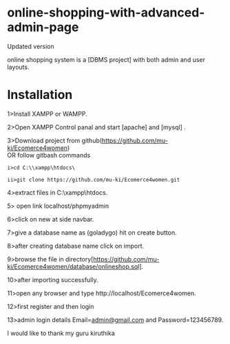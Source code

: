 # online-shopping-with-advanced-admin-page
Updated version


online shopping system is a [DBMS project] with both admin and user layouts.

# Installation

1>Install XAMPP or WAMPP.

2>Open XAMPP Control panal and start [apache] and [mysql] .

3>Download project from github(https://github.com/mu-ki/Ecomerce4women)  
    OR follow gitbash commands
    
    i>cd C:\\xampp\htdocs\
    
    ii>git clone https://github.com/mu-ki/Ecomerce4women.git
    
4>extract files in C:\\xampp\htdocs\.

5> open link localhost/phpmyadmin

6>click on new at side navbar.

7>give a database name as (goladygo) hit on create button.

8>after creating database name click on import.

9>browse the file in directory[https://github.com/mu-ki/Ecomerce4women/database/onlineshop.sql].

10>after importing successfully.

11>open any browser and type http://localhost/Ecomerce4women.

12>first register and then login

13>admin login details  Email=admin@gmail.com and Password=123456789.


I would like to thank my guru kiruthika